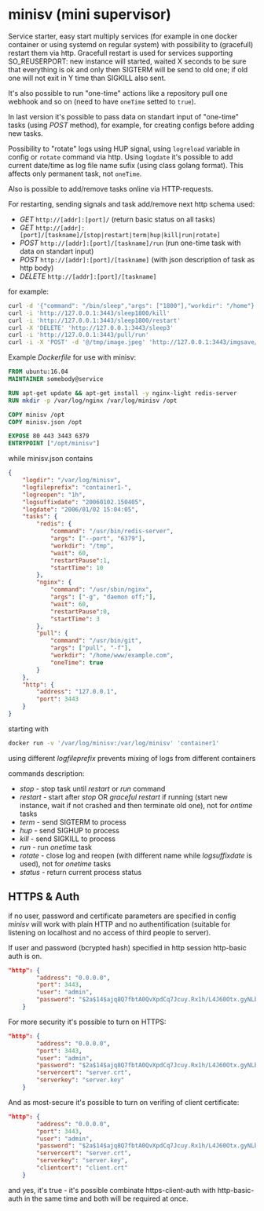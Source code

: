 # minisv (mini supervisor)

Service starter, easy start multiply services (for example in one docker
container or using systemd on regular system) with possibility to (gracefull)
restart them via http. Gracefull restart is used for services supporting
SO_REUSERPORT: new instance will started, waited X seconds to be sure that
everything is ok and only then SIGTERM will be send to old one; if old one
will not exit in Y time than SIGKILL also sent.

It's also possible to run "one-time" actions like a repository pull one
webhook and so on (need to have `oneTime` setted to `true`).

In last version it's possible to pass data on standart input of "one-time"
tasks (using *POST* method), for example, for creating configs before
adding new tasks.

Possibility to "rotate" logs using HUP signal, using `logreload` variable
in config or `rotate` command via http. Using `logdate` it's possible to
add current date/time as log file name sufix (using class golang format).
This affects only permanent task, not `oneTime`.

Also is possible to add/remove tasks online via HTTP-requests.

For restarting, sending signals and task add/remove next http schema used:

- *GET* `http://[addr]:[port]/` (return basic status on all tasks)
- *GET* `http://[addr]:[port]/[taskname]/[stop|restart|term|hup|kill|run|rotate]`
- *POST* `http://[addr]:[port]/[taskname]/run` (run one-time task with data on standart input)
- *POST* `http://[addr]:[port]/[taskname]` (with json description of task as http body)  
- *DELETE* `http://[addr]:[port]/[taskname]`

for example:

```bash
curl -d '{"command": "/bin/sleep","args": ["1800"],"workdir": "/home"}' -H "Content-Type: application/json" -X 'POST' 'http://127.0.0.1:3443/sleep1800'
curl -i 'http://127.0.0.1:3443/sleep1800/kill'
curl -i 'http://127.0.0.1:3443/sleep1800/restart'
curl -X 'DELETE' 'http://127.0.0.1:3443/sleep3'
curl -i 'http://127.0.0.1:3443/pull/run'
curl -i -X 'POST' -d '@/tmp/image.jpeg' 'http://127.0.0.1:3443/imgsave/run'
```

Example *Dockerfile* for use with minisv:

```Dockerfile
FROM ubuntu:16.04
MAINTAINER somebody@service

RUN apt-get update && apt-get install -y nginx-light redis-server
RUN mkdir -p /var/log/nginx /var/log/minisv /opt

COPY minisv /opt
COPY minisv.json /opt

EXPOSE 80 443 3443 6379
ENTRYPOINT ["/opt/minisv"]
```

while minisv.json contains

```json
{
    "logdir": "/var/log/minisv",
    "logfileprefix": "container1-",
    "logreopen": "1h",
    "logsuffixdate": "20060102.150405",
    "logdate": "2006/01/02 15:04:05",
    "tasks": {
        "redis": {
            "command": "/usr/bin/redis-server",
            "args": ["--port", "6379"],
            "workdir": "/tmp",
            "wait": 60,
            "restartPause":1,
            "startTime": 10
        },
        "nginx": {
            "command": "/usr/sbin/nginx",
            "args": ["-g", "daemon off;"],
            "wait": 60,
            "restartPause":0,
            "startTime": 3
        },
        "pull": {
            "command": "/usr/bin/git",
            "args": ["pull", "-f"],
            "workdir": "/home/www/example.com",
            "oneTime": true
        }
    },
    "http": {
        "address": "127.0.0.1",
        "port": 3443
    }
}
```

starting with

```bash
docker run -v '/var/log/minisv:/var/log/minisv' 'container1'
```

using different *logfileprefix* prevents mixing of logs from different containers

commands description:

* *stop* - stop task until *restart* or *run* command
* *restart* - start after *stop* OR _graceful restart_ if running (start new instance, wait if not crashed and then terminate old one), not for _ontime_ tasks
* *term* - send SIGTERM to process
* *hup* - send SIGHUP to process
* *kill* - send SIGKILL to process
* *run* - run _onetime_ task
* *rotate* - close log and reopen (with different name while _logsuffixdate_ is used), not for _onetime_ tasks
* *status* - return current process status


## HTTPS & Auth

if no user, password and certificate parameters are specified in config _minisv_ will work with plain HTTP and no authentification (suitable for listening on localhost and no access of third people to server).

If user and password (bcrypted hash) specified in http session http-basic auth is on.
```json
"http": {
        "address": "0.0.0.0",
        "port": 3443,
        "user": "admin",
        "password": "$2a$14$ajq8Q7fbtA0QvXpdCq7Jcuy.Rx1h/L4J60Otx.gyNLbAYctGMJ9tK"
    }
```

For more security it's possible to turn on HTTPS:
```json
"http": {
        "address": "0.0.0.0",
        "port": 3443,
        "user": "admin",
        "password": "$2a$14$ajq8Q7fbtA0QvXpdCq7Jcuy.Rx1h/L4J60Otx.gyNLbAYctGMJ9tK",
        "servercert": "server.crt",
        "serverkey": "server.key"
    }
```

And as most-secure it's possible to turn on verifing of client certificate:

```json
"http": {
        "address": "0.0.0.0",
        "port": 3443,
        "user": "admin",
        "password": "$2a$14$ajq8Q7fbtA0QvXpdCq7Jcuy.Rx1h/L4J60Otx.gyNLbAYctGMJ9tK",
        "servercert": "server.crt",
        "serverkey": "server.key",
        "clientcert": "client.crt"
    }
```

and yes, it's true - it's possible combinate https-client-auth with http-basic-auth in the same time and both will be required at once.